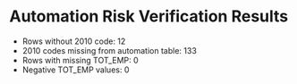 # Automation Risk Verification Results

- Rows without 2010 code: 12
- 2010 codes missing from automation table: 133
- Rows with missing TOT_EMP: 0
- Negative TOT_EMP values: 0
